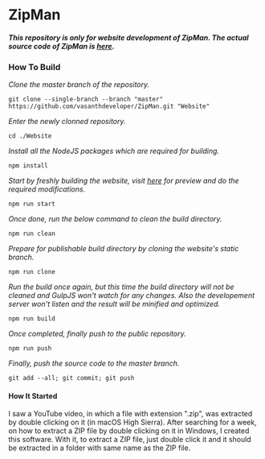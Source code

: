 # ZipMan
#### *This repository is only for website development of ZipMan. The actual source code of ZipMan is [here](https://bitbucket.org/vasanthdeveloper/zipman).*

### How To Build
_Clone the master branch of the repository._
```
git clone --single-branch --branch "master" https://github.com/vasanthdeveloper/ZipMan.git "Website"
```

_Enter the newly clonned repository._
```
cd ./Website
```

_Install all the NodeJS packages which are required for building._
```
npm install
```

_Start by freshly building the website, visit_ <a target="_blank" href="http://localhost:4037">_here_</a> _for preview and do the required modifications._
```
npm run start
```

_Once done, run the below command to clean the build directory._
```
npm run clean
```

_Prepare for publishable build directory by cloning the website's static branch._
```
npm run clone
```

_Run the build once again, but this time the build directory will not be cleaned and GulpJS won't watch for any changes. Also the developement server won't listen and the result will be minified and optimized._
```
npm run build
```

_Once completed, finally push to the public repository._
```
npm run push
```

_Finally, push the source code to the master branch._
```
git add --all; git commit; git push
```
#### How It Started
I saw a YouTube video, in which a file with extension ".zip", was extracted by double clicking on it (in macOS High Sierra). After searching for a week, on how to extract a ZIP file by double clicking on it in Windows, I created this software. With it, to extract a ZIP file, just double click it and it should be extracted in a folder with same name as the ZIP file.